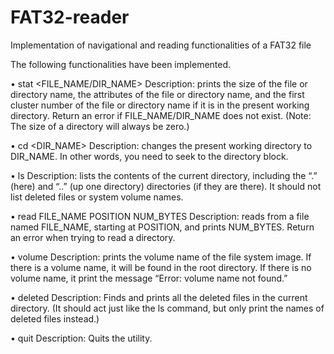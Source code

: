 # FAT32-reader
Implementation of navigational and reading functionalities of a FAT32 file

The following functionalities have been implemented.


• stat <FILE_NAME/DIR_NAME>
Description: prints the size of the file or directory name, the attributes of the file or directory name,
and the first cluster number of the file or directory name if it is in the present working directory.
Return an error if FILE_NAME/DIR_NAME does not exist. (Note: The size of a directory will
always be zero.)

• cd <DIR_NAME>
Description: changes the present working directory to DIR_NAME. In other words, you need to
seek to the directory block.

• ls
Description: lists the contents of the current directory, including the “.” (here) and “..” (up one
directory) directories (if they are there). It should not list deleted files or system volume names.

• read FILE_NAME POSITION NUM_BYTES
Description: reads from a file named FILE_NAME, starting at POSITION, and prints
NUM_BYTES. Return an error when trying to read a directory.

• volume
Description: prints the volume name of the file system image. If there is a volume name, it will be
found in the root directory. If there is no volume name, it print the message “Error: volume name
not found.”

• deleted
Description: Finds and prints all the deleted files in the current directory. (It should act just like the
ls command, but only print the names of deleted files instead.)

• quit
Description: Quits the utility.
